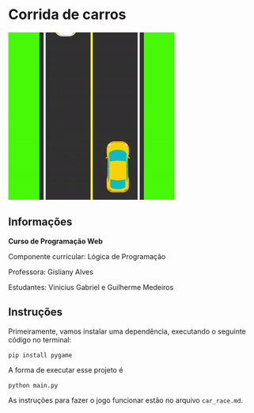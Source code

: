 # Corrida de carros

![alt](assets/car_race.gif)

## Informações

**Curso de Programação Web**

Componente curricular: Lógica de Programação

Professora: Gisliany Alves

Estudantes: Vinicius Gabriel e Guilherme Medeiros

## Instruções

Primeiramente, vamos instalar uma dependência, executando o seguinte código no terminal:

    pip install pygame

A forma de executar esse projeto é 

    python main.py

As instruções para fazer o jogo funcionar estão no arquivo `car_race.md`.